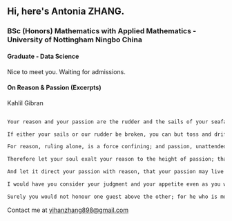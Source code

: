 ## Hi, here's Antonia ZHANG.

### BSc (Honors) Mathematics with Applied Mathematics - University of Nottingham Ningbo China

#### Graduate - Data Science
Nice to meet you. Waiting for admissions.

#### On Reason & Passion (Excerpts)                                      
Kahlil Gibran
```markdown

Your reason and your passion are the rudder and the sails of your seafaring soul.

If either your sails or our rudder be broken, you can but toss and drift, or else be held at a standstil in mid-seas.

For reason, ruling alone, is a force confining; and passion, unattended, is a flame that burns to its own destruction.

Therefore let your soul exalt your reason to the height of passion; that it may sing;

And let it direct your passion with reason, that your passion may live through its own daily resurrection, and like the phoenix rise above its own ashes.

I would have you consider your judgment and your appetite even as you would two loved guests in your house.

Surely you would not honour one guest above the other; for he who is more mindful of one loses the love and the faith of both.

```

Contact me at yihanzhang898@gmail.com


